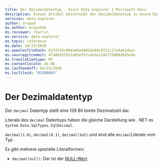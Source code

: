 ```yaml
---
title: Der Dezimaldatentyp - Azure Data Explorer | Microsoft Docs
description: Dieser Artikel beschreibt den Dezimaldatentyp in Azure Data Explorer.
services: data-explorer
author: orspod
ms.author: orspodek
ms.reviewer: rkarlin
ms.service: data-explorer
ms.topic: reference
ms.date: 10/23/2018
ms.openlocfilehash: 62fd745c804ad4a50652e09cd722c17a4a61daac
ms.sourcegitcommit: 47a002b7032a05ef67c4e5e12de7720062645e9e
ms.translationtype: MT
ms.contentlocale: de-DE
ms.lasthandoff: 04/15/2020
ms.locfileid: "81509893"
---
```

# <a name="the-decimal-data-type"></a>Der Dezimaldatentyp

Der `decimal` Datentyp stellt eine 128 Bit breite Dezimalzahl dar.

Literale des `decimal` Datentyps haben die gleiche Darstellung wie . NET es `System.Data.SqlTypes.SqlDecimal`.

`decimal(1.0)`, `decimal(0.1)`, `decimal(1e5)` und sind alle `decimal`Literale vom Typ .

Es gibt mehrere spezielle Literalformen:
* `decimal(null)`: Der ist der [NULL-Wert](null-values.md).